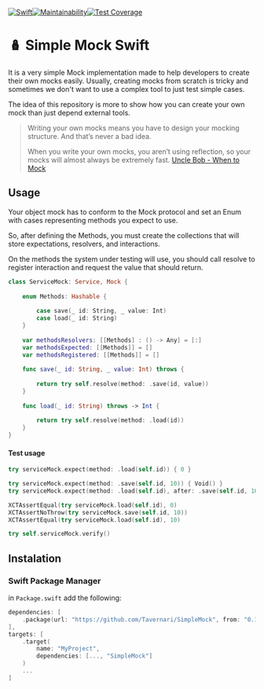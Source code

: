 [![Swift](https://github.com/Tavernari/SimpleMock/actions/workflows/swift.yml/badge.svg?branch=main)](https://github.com/Tavernari/DIContainer/actions/workflows/swift.yml)[![Maintainability](https://api.codeclimate.com/v1/badges/4f79db0e9d2d9b596967/maintainability)](https://codeclimate.com/github/Tavernari/SimpleMock/maintainability)[![Test Coverage](https://api.codeclimate.com/v1/badges/4f79db0e9d2d9b596967/test_coverage)](https://codeclimate.com/github/Tavernari/SimpleMock/test_coverage)

# 🪆 Simple Mock Swift

It is a very simple Mock implementation made to help developers to create their own mocks easily.
Usually, creating mocks from scratch is tricky and sometimes we don't want to use a complex tool to just test simple cases.

The idea of this repository is more to show how you can create your own mock than just depend external tools.

>Writing your own mocks means you have to design your mocking structure. And that’s never a bad idea.
>
>When you write your own mocks, you aren’t using reflection, so your mocks will almost always be extremely fast.
[Uncle Bob - When to Mock](https://blog.cleancoder.com/uncle-bob/2014/05/10/WhenToMock.html)

## Usage

Your object mock has to conform to the Mock protocol and set an Enum with cases representing methods you expect to use.

So, after defining the Methods, you must create the collections that will store expectations, resolvers, and interactions.

On the methods the system under testing will use, you should call resolve to register interaction and request the value that should return.

```Swift
class ServiceMock: Service, Mock {
    
    enum Methods: Hashable {
        
        case save(_ id: String, _ value: Int)
        case load(_ id: String)
    }
    
    var methodsResolvers: [[Methods] : () -> Any] = [:]
    var methodsExpected: [[Methods]] = []
    var methodsRegistered: [[Methods]] = []
    
    func save(_ id: String, _ value: Int) throws {
        
        return try self.resolve(method: .save(id, value))
    }
    
    func load(_ id: String) throws -> Int {
        
        return try self.resolve(method: .load(id))
    }
}
```

#### Test usage

```Swift
try serviceMock.expect(method: .load(self.id)) { 0 }

try serviceMock.expect(method: .save(self.id, 10)) { Void() }
try serviceMock.expect(method: .load(self.id), after: .save(self.id, 10)) { 10 }

XCTAssertEqual(try serviceMock.load(self.id), 0)
XCTAssertNoThrow(try serviceMock.save(self.id, 10))
XCTAssertEqual(try serviceMock.load(self.id), 10)

try self.serviceMock.verify()
```

## Instalation

### Swift Package Manager

in `Package.swift` add the following:

```swift
dependencies: [
    .package(url: "https://github.com/Tavernari/SimpleMock", from: "0.1.0")
],
targets: [
    .target(
        name: "MyProject",
        dependencies: [..., "SimpleMock"]
    )
    ...
]
```
